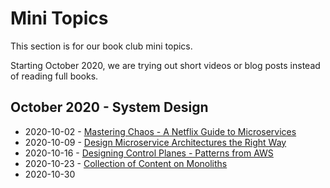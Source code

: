 # Mini Topics

This section is for our book club mini topics.

Starting October 2020, we are trying out short videos or blog posts instead of reading full books.

## October 2020 - System Design

- 2020-10-02 - [Mastering Chaos - A Netflix Guide to Microservices](./systems-design/2020-10-02-mastering-chaos-a-guide-to-microservices/README.md)
- 2020-10-09 - [Design Microservice Architectures the Right Way](./systems-design/2020-10-09-design-microservice-architecture-the-right-way/readme.md)
- 2020-10-16 - [Designing Control Planes - Patterns from AWS](./systems-design/2020-10-16-designing-control-planes.md)
- 2020-10-23 - [Collection of Content on Monoliths](./system-design/2020-10-23-collection-content-on-monoliths/readme.md)
- 2020-10-30
